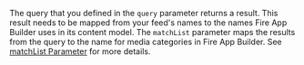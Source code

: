 The query that you defined in the `query` parameter returns a result. This result needs to be mapped from your feed's names to the names Fire App Builder uses in its content model. The `matchList` parameter maps the results from the query to the name for media categories in Fire App Builder. See [matchList Parameter](#matchlistparameter) for more details.